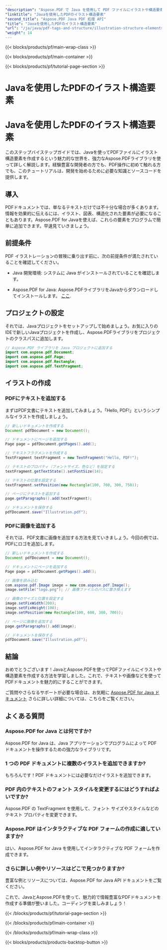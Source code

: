 ```yaml
---
"description": "Aspose.PDF で Java を使用して PDF ファイルにイラストや構造要素を作成する方法を学習します。"
"linktitle": "Javaを使用したPDFのイラスト構造要素"
"second_title": "Aspose.PDF Java PDF 処理 API"
"title": "Javaを使用したPDFのイラスト構造要素"
"url": "/ja/java/pdf-tags-and-structure/illustration-structure-elements-in-pdf-using-java/"
"weight": 14
---
```


{{< blocks/products/pf/main-wrap-class >}}

{{< blocks/products/pf/main-container >}}

{{< blocks/products/pf/tutorial-page-section >}}

# Javaを使用したPDFのイラスト構造要素


# Javaを使用したPDFのイラスト構造要素

このステップバイステップガイドでは、Javaを使ってPDFファイルにイラスト構造要素を作成するという魅力的な世界を、強力なAspose.PDFライブラリを使って詳しく解説します。経験豊富な開発者の方でも、PDF操作に初めて触れる方でも、このチュートリアルは、開発を始めるために必要な知識とソースコードを提供します。

## 導入

PDFドキュメントでは、単なるテキストだけでは不十分な場合が多くあります。情報を効果的に伝えるには、イラスト、図表、構造化された要素が必要になることもあります。Aspose.PDF for Javaを使えば、これらの要素をプログラムで簡単に追加できます。早速見ていきましょう。

## 前提条件

PDF イラストレーションの冒険に乗り出す前に、次の前提条件が満たされていることを確認してください。

- Java 開発環境: システムに Java がインストールされていることを確認します。

- Aspose.PDF for Java: Aspose.PDFライブラリをJavaからダウンロードしてインストールします。 [ここ](https://releases。aspose.com/pdf/java/).

## プロジェクトの設定

それでは、Javaプロジェクトをセットアップして始めましょう。お気に入りのIDEで新しいJavaプロジェクトを作成し、Aspose.PDFライブラリをプロジェクトのクラスパスに追加します。

```java
// Aspose.PDF ライブラリを Java プロジェクトに追加する
import com.aspose.pdf.Document;
import com.aspose.pdf.Page;
import com.aspose.pdf.Rectangle;
import com.aspose.pdf.TextFragment;
```

## イラストの作成

### PDFにテキストを追加する

まずはPDF文書にテキストを追加してみましょう。「Hello, PDF!」というシンプルなイラストを作成しましょう。

```java
// 新しいドキュメントを作成する
Document pdfDocument = new Document();

// ドキュメントにページを追加する
Page page = pdfDocument.getPages().add();

// テキストフラグメントを作成する
TextFragment textFragment = new TextFragment("Hello, PDF!");

// テキストのプロパティ（フォントサイズ、色など）を設定する
textFragment.getTextState().setFontSize(14);

// テキストの位置を設定する
textFragment.setPosition(new Rectangle(100, 700, 300, 750));

// ページにテキストを追加する
page.getParagraphs().add(textFragment);

// ドキュメントを保存する
pdfDocument.save("Illustration.pdf");
```

### PDFに画像を追加する

それでは、PDF文書に画像を追加する方法を見ていきましょう。今回の例では、PDFにロゴを追加します。

```java
// 新しいドキュメントを作成する
Document pdfDocument = new Document();

// ドキュメントにページを追加する
Page page = pdfDocument.getPages().add();

// 画像を読み込む
com.aspose.pdf.Image image = new com.aspose.pdf.Image();
image.setFile("logo.png"); // 画像ファイルのパスに置き換えます

// 画像のサイズと位置を設定する
image.setFixWidth(200);
image.setFixHeight(100);
image.setPosition(new Rectangle(100, 600, 300, 700));

// ページに画像を追加する
page.getParagraphs().add(image);

// ドキュメントを保存する
pdfDocument.save("Illustration.pdf");
```

## 結論

おめでとうございます！JavaとAspose.PDFを使ってPDFファイルにイラストや構造要素を作成する方法を学習しました。これで、テキストや画像などを使ってPDFドキュメントを魅力的にすることができます。

ご質問やさらなるサポートが必要な場合は、お気軽に [Aspose.PDF for Java ドキュメント](https://reference.aspose.com/pdf/java/) さらに詳しい詳細については、こちらをご覧ください。

## よくある質問

### Aspose.PDF for Java とは何ですか?
   Aspose.PDF for Java は、Java アプリケーションでプログラムによって PDF ドキュメントを操作するための強力なライブラリです。

### 1 つの PDF ドキュメントに複数のイラストを追加できますか?
   もちろんです！PDF ドキュメントには必要なだけイラストを追加できます。

### PDF 内のテキストのフォント スタイルを変更するにはどうすればよいですか?
   Aspose.PDF の TextFragment を使用して、フォント サイズやスタイルなどのテキスト プロパティを変更できます。

### Aspose.PDF はインタラクティブな PDF フォームの作成に適していますか?
   はい、Aspose.PDF for Java を使用してインタラクティブな PDF フォームを作成できます。

### さらに詳しい例やリソースはどこで見つかりますか?
   豊富な例とリソースについては、Aspose.PDF for Java API ドキュメントをご覧ください。
   
これで、JavaとAspose.PDFを使って、魅力的で情報豊富なPDFドキュメントを作成する準備が整いました。コーディングを楽しみましょう！

{{< /blocks/products/pf/tutorial-page-section >}}

{{< /blocks/products/pf/main-container >}}

{{< /blocks/products/pf/main-wrap-class >}}

{{< blocks/products/products-backtop-button >}}
